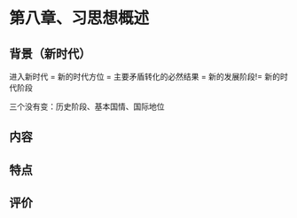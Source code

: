# 第八章、习思想概述

## 背景（新时代）

进入新时代 = 新的时代方位 = 主要矛盾转化的必然结果 = 新的发展阶段!= 新的时代阶段



三个没有变：历史阶段、基本国情、国际地位



## 内容



## 特点



## 评价
